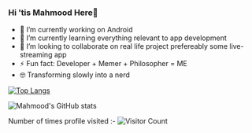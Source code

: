 ### Hi 'tis Mahmood Here👋



- 🔭 I’m currently working on Android
- 🌱 I’m currently learning everything relevant to app development
- 👯 I’m looking to collaborate on real life project prefereably some live-streaming app
- ⚡ Fun fact: Developer + Memer + Philosopher =  ME
- 🤓 Transforming slowly into a nerd


[![Top Langs](https://github-readme-stats.vercel.app/api/top-langs/?username=mahmood199&layout=demo)](https://github.com/mahmood199/github-readme-stats)



![Mahmood's GitHub stats](https://github-readme-stats.vercel.app/api?username=mahmood199&show_icons=true&theme=radical&title_color=fffff)


Number of times profile visited  :-   ![Visitor Count](https://profile-counter.glitch.me/{mahmood199}/count.svg)
